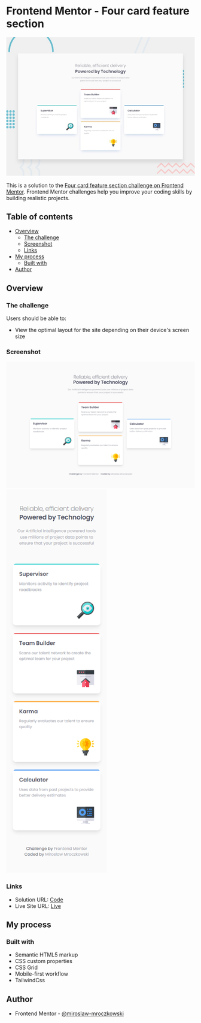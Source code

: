 # Frontend Mentor - Four card feature section

![Design preview for the Four card feature section coding challenge](./design/desktop-preview.jpg)

This is a solution to the [Four card feature section challenge on Frontend Mentor](https://www.frontendmentor.io/challenges/four-card-feature-section-weK1eFYK). Frontend Mentor challenges help you improve your coding skills by building realistic projects.

## Table of contents

- [Overview](#overview)
  - [The challenge](#the-challenge)
  - [Screenshot](#screenshot)
  - [Links](#links)
- [My process](#my-process)
  - [Built with](#built-with)
- [Author](#author)

## Overview

### The challenge

Users should be able to:

- View the optimal layout for the site depending on their device's screen size

### Screenshot

![](./images/desktop.png)
![](./images/mobile.png)

### Links

- Solution URL: [Code](https://github.com/FrontEndMentor-MyChallanges/n_four-card-feature-section)
- Live Site URL: [Live](https://your-live-site-url.com)

## My process

### Built with

- Semantic HTML5 markup
- CSS custom properties
- CSS Grid
- Mobile-first workflow
- TailwindCss

## Author

- Frontend Mentor - [@miroslaw-mroczkowski](https://www.frontendmentor.io/profile/miroslaw-mroczkowski)
